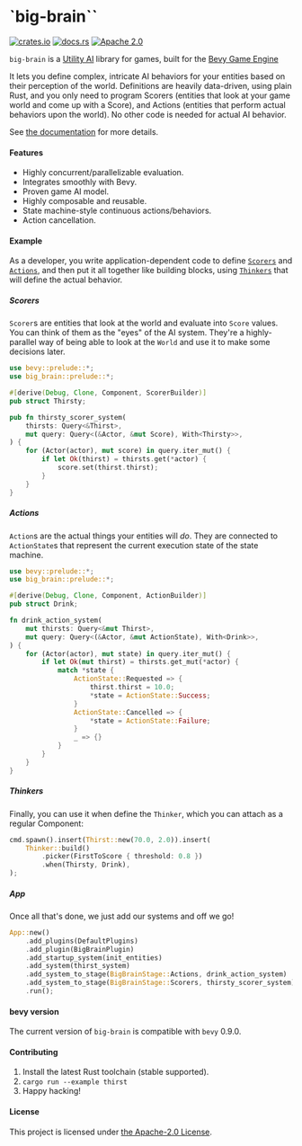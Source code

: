 # `big-brain``

[![crates.io](https://img.shields.io/crates/v/big-brain.svg)](https://crates.io/crates/big-brain)
[![docs.rs](https://docs.rs/big-brain/badge.svg)](https://docs.rs/big-brain)
[![Apache 2.0](https://img.shields.io/badge/license-Apache-blue.svg)](./LICENSE.md)

`big-brain` is a [Utility
AI](https://en.wikipedia.org/wiki/Utility_system) library for games, built
for the [Bevy Game Engine](https://bevyengine.org/)

It lets you define complex, intricate AI behaviors for your entities based
on their perception of the world. Definitions are heavily data-driven,
using plain Rust, and you only need to program Scorers (entities that look
at your game world and come up with a Score), and Actions (entities that
perform actual behaviors upon the world). No other code is needed for
actual AI behavior.

See [the documentation](https://docs.rs/big-brain) for more details.

#### Features

* Highly concurrent/parallelizable evaluation.
* Integrates smoothly with Bevy.
* Proven game AI model.
* Highly composable and reusable.
* State machine-style continuous actions/behaviors.
* Action cancellation.

#### Example

As a developer, you write application-dependent code to define
[`Scorers`](#scorers) and [`Actions`](#actions), and then put it all
together like building blocks, using [`Thinkers`](#thinkers) that will
define the actual behavior.

##### Scorers

`Scorer`s are entities that look at the world and evaluate into `Score`
values. You can think of them as the "eyes" of the AI system. They're a
highly-parallel way of being able to look at the `World` and use it to
make some decisions later.

```rust
use bevy::prelude::*;
use big_brain::prelude::*;

#[derive(Debug, Clone, Component, ScorerBuilder)]
pub struct Thirsty;

pub fn thirsty_scorer_system(
    thirsts: Query<&Thirst>,
    mut query: Query<(&Actor, &mut Score), With<Thirsty>>,
) {
    for (Actor(actor), mut score) in query.iter_mut() {
        if let Ok(thirst) = thirsts.get(*actor) {
            score.set(thirst.thirst);
        }
    }
}
```

##### Actions

`Action`s are the actual things your entities will _do_. They are
connected to `ActionState`s that represent the current execution state of
the state machine.

```rust
use bevy::prelude::*;
use big_brain::prelude::*;

#[derive(Debug, Clone, Component, ActionBuilder)]
pub struct Drink;

fn drink_action_system(
    mut thirsts: Query<&mut Thirst>,
    mut query: Query<(&Actor, &mut ActionState), With<Drink>>,
) {
    for (Actor(actor), mut state) in query.iter_mut() {
        if let Ok(mut thirst) = thirsts.get_mut(*actor) {
            match *state {
                ActionState::Requested => {
                    thirst.thirst = 10.0;
                    *state = ActionState::Success;
                }
                ActionState::Cancelled => {
                    *state = ActionState::Failure;
                }
                _ => {}
            }
        }
    }
}
```

##### Thinkers

Finally, you can use it when define the `Thinker`, which you can attach as
a regular Component:

```rust
cmd.spawn().insert(Thirst::new(70.0, 2.0)).insert(
    Thinker::build()
        .picker(FirstToScore { threshold: 0.8 })
        .when(Thirsty, Drink),
);
```

##### App

Once all that's done, we just add our systems and off we go!

```rust
App::new()
    .add_plugins(DefaultPlugins)
    .add_plugin(BigBrainPlugin)
    .add_startup_system(init_entities)
    .add_system(thirst_system)
    .add_system_to_stage(BigBrainStage::Actions, drink_action_system)
    .add_system_to_stage(BigBrainStage::Scorers, thirsty_scorer_system)
    .run();
```

#### bevy version

The current version of `big-brain` is compatible with `bevy` 0.9.0.

#### Contributing

1. Install the latest Rust toolchain (stable supported).
2. `cargo run --example thirst`
3. Happy hacking!

#### License

This project is licensed under [the Apache-2.0 License](LICENSE.md).
